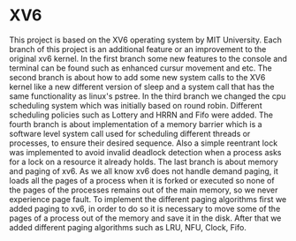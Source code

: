 # XV6
This project is based on the XV6 operating system by MIT University. 
Each branch of this project is an additional feature or an improvement to the original xv6 kernel.
In the first branch some new features to the console and terminal can be found such as enhanced cursur movement and etc.
The second branch is about how to add some new system calls to the XV6 kernel like a new different version of sleep and a system call that has the same functionality as linux's pstree.
In the third branch we changed the cpu scheduling system which was initially based on round robin. Different scheduling policies such as Lottery and HRRN and Fifo were added.
The fourth branch is about implementation of a memory barrier which is a software level system call used for scheduling different threads or processes, to ensure their desired sequence. Also a simple reentrant lock was implemented to avoid invalid deadlock detection when a process asks for a lock on a resource it already holds.
The last branch is about memory and paging of xv6. As we all know xv6 does not handle demand paging, it loads all the pages of a process when it is forked or executed so none of the pages of the processes remains out of the main memory, so we never experience page fault. To implement the different paging algorithms first we added paging to xv6, in order to do so it is necessary to move some of the pages of a process out of the memory and save it in the disk. After that we added different paging algorithms such as LRU, NFU, Clock, Fifo.

